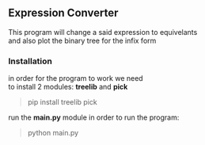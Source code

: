 ## Expression Converter

This program will change a said expression to equivelants  
and also plot the binary tree for the infix form

### Installation
in order for the program to work we need  
to install 2 modules: **treelib** and **pick**
> pip install treelib pick

run the **main.py** module in order to run the program:
> python main.py
